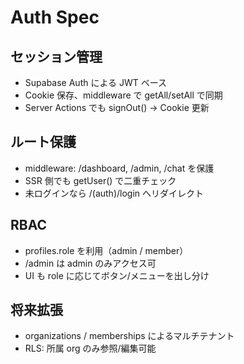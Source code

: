 # Auth Spec

## セッション管理

- Supabase Auth による JWT ベース
- Cookie 保存、middleware で getAll/setAll で同期
- Server Actions でも signOut() → Cookie 更新

## ルート保護

- middleware: /dashboard, /admin, /chat を保護
- SSR 側でも getUser() で二重チェック
- 未ログインなら /(auth)/login へリダイレクト

## RBAC

- profiles.role を利用（admin / member）
- /admin は admin のみアクセス可
- UI も role に応じてボタン/メニューを出し分け

## 将来拡張

- organizations / memberships によるマルチテナント
- RLS: 所属 org のみ参照/編集可能
